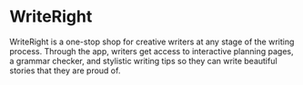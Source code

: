 # WriteRight
WriteRight is a one-stop shop for creative writers at any stage of the writing process. Through the app, writers get access to interactive planning pages, a grammar checker, and stylistic writing tips so they can write beautiful stories that they are proud of.
